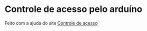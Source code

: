 # Controle de acesso pelo arduíno
Feito com a ajuda do site [Controle de acesso](https://www.filipeflop.com/blog/controle-acesso-leitor-rfid-arduino/)
